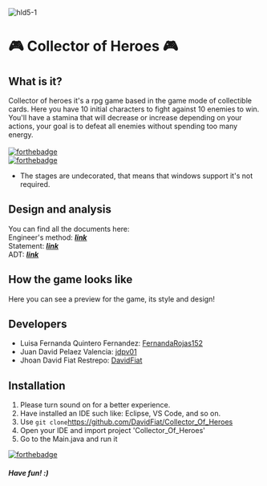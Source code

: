 ![hld5-1](https://user-images.githubusercontent.com/45322807/99487301-fd058380-2933-11eb-9489-35a7f5592cfd.jpg)
# :video_game: Collector of Heroes :video_game:
## What is it?
Collector of heroes it's a rpg game based in the game mode of collectible cards. Here you have 10 initial characters to fight against 10 enemies to win. <br>
You'll have a stamina that will decrease or increase depending on your actions, your goal is to defeat all enemies without spending too many energy. <br> <br>
[![forthebadge](https://forthebadge.com/images/badges/made-with-java.svg)](https://forthebadge.com) <br>
[![forthebadge](https://forthebadge.com/images/badges/uses-css.svg)](https://forthebadge.com)

- The stages are undecorated, that means that windows support it's not required.
## Design and analysis
You can find all the documents here: <br>
Engineer's method: [***link***](https://docs.google.com/document/d/1xIyF0BnejW3jaZRBmQCtNr-K3hAE3SFPUBxijHKam58/edit?usp=sharing) <br>
Statement: [***link***](docs/ENUNCIADO.pdf) <br>
ADT: [***link***](https://drive.google.com/file/d/1BMlRW3fxs6Um3GoxwfjJKJ_SSXxF32e4/view?usp=sharing) <br>

## How the game looks like
Here you can see a preview for the game, its style and design!
## Developers
- Luisa Fernanda Quintero Fernandez: [FernandaRojas152](https://github.com/FernandaRojas152) <br> 
- Juan David Pelaez Valencia: [jdpv01](https://github.com/jdpv01) <br>
- Jhoan David Fiat Restrepo:  [DavidFiat](https://github.com/DavidFiat)
## Installation
1. Please turn sound on for a better experience.
2. Have installed an IDE such like: Eclipse, VS Code, and so on.
3. Use `git clone`https://github.com/DavidFiat/Collector_Of_Heroes
4. Open your IDE and import project 'Collector_Of_Heroes'
5. Go to the Main.java and run it

[![forthebadge](https://forthebadge.com/images/badges/ages-12.svg)](https://forthebadge.com)
##### Have fun! :)
